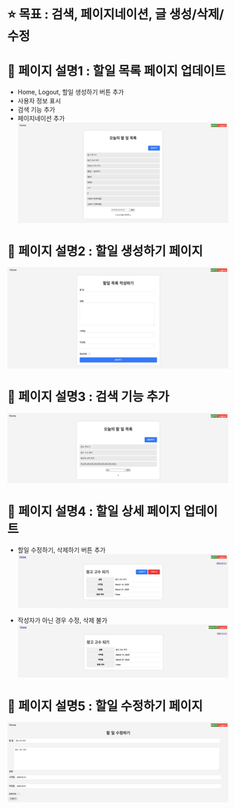 # ⭐️ 목표 : 검색, 페이지네이션, 글 생성/삭제/수정

# 📌 페이지 설명1 : 할일 목록 페이지 업데이트
 - Home, Logout, 할일 생성하기 버튼 추가
 - 사용자 정보 표시
 - 검색 기능 추가
 - 페이지네이션 추가
![Image Description](image/chapter04_todolist.png)

# 📌 페이지 설명2 : 할일 생성하기 페이지
![Image Description](image/chapter04_createtodo.png)

# 📌 페이지 설명3 : 검색 기능 추가
![Image Description](image/chapter04_findtodo.png)

# 📌 페이지 설명4 : 할일 상세 페이지 업데이트
  - 할일 수정하기, 삭제하기 버튼 추가
![Image Description](image/chapter04_todoinfo.png)
  
  - 작성자가 아닌 경우 수정, 삭제 불가
![Image Description](image/chapter04_byuser.png)

# 📌 페이지 설명5 : 할일 수정하기 페이지
![Image Description](image/chapter04_updatetodo.png)

